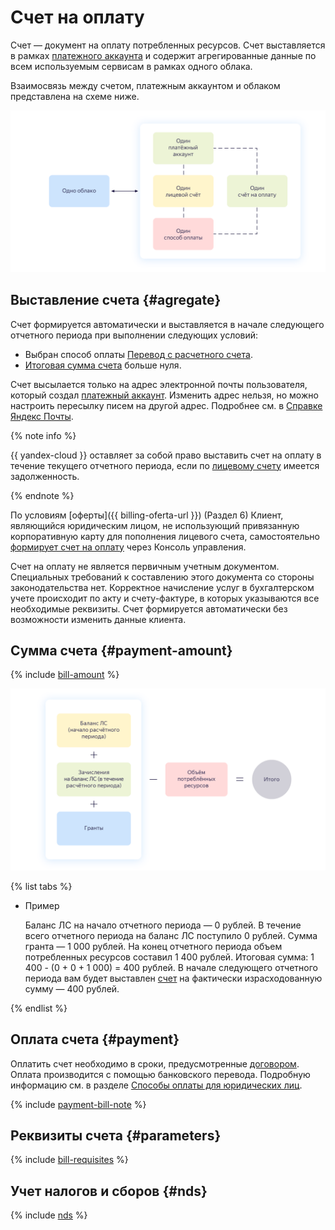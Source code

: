 # Счет на оплату

Счет — документ на оплату потребленных ресурсов. Счет выставляется в рамках [платежного аккаунта](billing-account.md) и содержит агрегированные данные по всем используемым сервисам в рамках одного облака.


Взаимосвязь между счетом, платежным аккаунтом и облаком представлена на схеме ниже.

![image](../../_assets/billing/1-1-cloud.png)


## Выставление счета {#agregate}

Счет формируется автоматически и выставляется в начале следующего отчетного периода при выполнении следующих условий:
* Выбран способ оплаты [Перевод с расчетного счета](../payment/payment-methods-business.md).
* [Итоговая сумма счета](#payment-amount) больше нуля.

Счет высылается только на адрес электронной почты пользователя, который создал [платежный аккаунт](billing-account.md). Изменить адрес нельзя, но можно настроить пересылку писем на другой адрес. Подробнее см. в [Справке Яндекс Почты](https://yandex.ru/support/mail/web/preferences/filters/forwarding.html).

{% note info %}

{{ yandex-cloud }} оставляет за собой право выставить счет на оплату в течение текущего отчетного периода, если по [лицевому счету](personal-account.md) имеется задолженность.

{% endnote %}


По условиям [оферты]({{ billing-oferta-url }}) (Раздел 6) Клиент, являющийся юридическим лицом, не использующий привязанную корпоративную карту для пополнения лицевого счета, самостоятельно [формирует счет на оплату](../operations/pay-the-bill.md#legal-entities) через Консоль управления.


Счет на оплату не является первичным учетным документом. Специальных требований к составлению этого документа со стороны законодательства нет. Корректное начисление услуг в бухгалтерском учете происходит по акту и счету-фактуре, в которых указываются все необходимые реквизиты. Счет формируется автоматически без возможности изменить данные клиента.

## Сумма счета {#payment-amount}

{% include [bill-amount](../_includes/bill-amount.md) %}


![image](../../_assets/billing/formula.png)

{% list tabs %}


- Пример

  Баланс ЛС на начало отчетного периода — 0 рублей.
  В течение всего отчетного периода на баланс ЛС поступило 0 рублей.
  Сумма гранта — 1 000 рублей.
  На конец отчетного периода объем потребленных ресурсов составил 1 400 рублей.
  Итоговая сумма: 1 400 - (0 + 0 + 1 000) = 400 рублей.
  В начале следующего отчетного периода вам будет выставлен [счет](../operations/spell-out-bill.md) на фактически израсходованную сумму — 400 рублей.



{% endlist %}


## Оплата счета {#payment}

Оплатить счет необходимо в сроки, предусмотренные [договором](../concepts/contract.md). Оплата производится с помощью банковского перевода. Подробную информацию см. в разделе [Способы оплаты для юридических лиц](../payment/payment-methods-business.md).

{% include [payment-bill-note](../_includes/payment-bill-note.md) %}

## Реквизиты счета {#parameters}

{% include [bill-requisites](../_includes/bill-requisites.md) %}


## Учет налогов и сборов {#nds}

{% include [nds](../_includes/nds.md) %}
